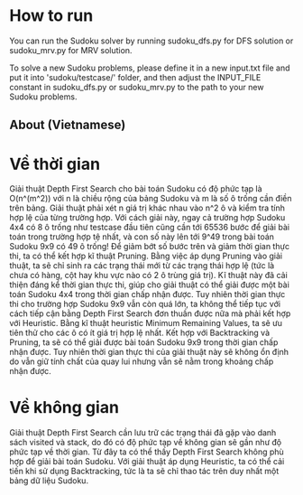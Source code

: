 # How to run

You can run the Sudoku solver by running sudoku_dfs.py for DFS solution or sudoku_mrv.py for MRV solution.

To solve a new Sudoku problems, please define it in a new input.txt file and put it into 'sudoku/testcase/' folder, and then adjust the INPUT_FILE constant in sudoku_dfs.py or sudoku_mrv.py to the path to your new Sudoku problems.


## About (Vietnamese)

# Về thời gian

Giải thuật Depth First Search cho bài toán Sudoku có độ phức tạp là O(n^(m^2)) với n là chiều rộng của bảng Sudoku và m là số ô trống cần điền trên bảng. Giải thuật phải xét n giá trị khác nhau vào n^2 ô và kiểm tra tính hợp lệ của từng trường hợp. Với cách giải này, ngay cả trường hợp Sudoku 4x4 có 8 ô trống như testcase đầu tiên cũng cần tới 65536 bước để giải bài toán trong trường hợp tệ nhất, và con số này lên tới 9^49 trong bài toán Sudoku 9x9 có 49 ô trống!
Để giảm bớt số bước trên và giảm thời gian thực thi, ta có thể kết hợp kĩ thuật Pruning. Bằng việc áp dụng Pruning vào giải thuật, ta sẽ chỉ sinh ra các trạng thái mới từ các trạng thái hợp lệ (tức là chưa có hàng, cột hay khu vực nào có 2 ô trùng giá trị). Kĩ thuật này đã cải thiện đáng kể thời gian thực thi, giúp cho giải thuật có thể giải được một bài toán Sudoku 4x4 trong thời gian chấp nhận được.
Tuy nhiên thời gian thực thi cho trường hợp Sudoku 9x9 vẫn còn quá lớn, ta không thể tiếp tục với cách tiếp cận bằng Depth First Search đơn thuần được nữa mà phải kết hợp với Heuristic.
Bằng kĩ thuật heuristic Minimum Remaining Values, ta sẽ ưu tiên thử cho các ô có ít giá trị hợp lệ nhất. Kết hợp với Backtracking và Pruning, ta sẽ có thể giải được bài toán Sudoku 9x9 trong thời gian chấp nhận được. Tuy nhiên thời gian thực thi của giải thuật này sẽ không ổn định do vẫn giữ tính chất của quay lui nhưng vẫn sẽ nằm trong khoảng chấp nhận được.

# Về không gian

Giải thuật Depth First Search cần lưu trữ các trạng thái đã gặp vào danh sách visited và stack, do đó có độ phức tạp về không gian sẽ gần như độ phức tạp về thời gian. Từ đây ta có thể thấy Depth First Search không phù hợp để giải bài toán Sudoku.
Với giải thuật áp dụng Heuristic, ta có thể cải tiến khi sử dụng Backtracking, tức là ta sẽ chỉ thao tác trên duy nhất một bảng dữ liệu Sudoku.


